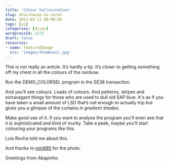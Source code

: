 ```yaml
---
title: 'Colour hallucination'
slug: alucinacao-as-cores
date: 2013-03-11 09:00:56
tags: [ui]
categories: [dicas]
wordpressId: 2172
draft: false
resources:
- name: featuredImage
  src: 'images/thumbnail.jpg'
---
```

This is not really an article. It’s hardly a tip. It’s closer to getting something off my chest in all the colours of the rainbow.

<!--more-->

Run the DEMO_COLORSEL program in the SE38 transaction.

And you’ll see colours. Loads of colours. And patterns, stripes and extravagant things for those who are used to dull old SAP blue. It's as if you have taken a small amount of LSD that’s not enough to actually trip but gives you a glimpse of the curtains _in gradient shades_.

Make good use of it. If you want to analyse the program you’ll even see that it is sophisticated and kind of murky. Take a peek, maybe you’ll start colouring your programs like this.

Luís Rocha told me about this.

And thanks to [miri695][1] for the photo.

Greetings from Abapinho.

   [1]: https://www.flickr.com/photos/45617397@N05/4190477130/
